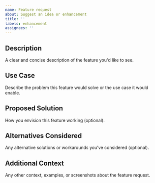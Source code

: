 ```yaml
---
name: Feature request
about: Suggest an idea or enhancement
title: ''
labels: enhancement
assignees: ''
---
```


## Description
A clear and concise description of the feature you'd like to see.

## Use Case
Describe the problem this feature would solve or the use case it would enable.

## Proposed Solution
How you envision this feature working (optional).

## Alternatives Considered
Any alternative solutions or workarounds you've considered (optional).

## Additional Context
Any other context, examples, or screenshots about the feature request.
